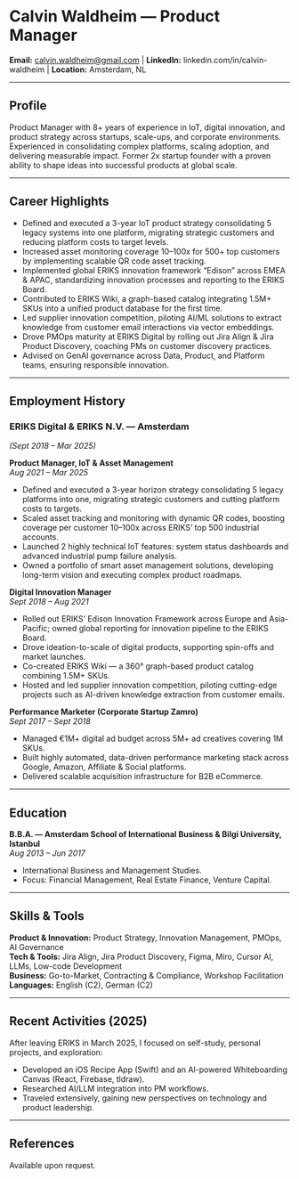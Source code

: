 # Calvin Waldheim — Product Manager

**Email:** calvin.waldheim@gmail.com  |  **LinkedIn:** linkedin.com/in/calvin-waldheim  |  **Location:** Amsterdam, NL  

---

## Profile
Product Manager with 8+ years of experience in IoT, digital innovation, and product strategy across startups, scale-ups, and corporate environments. Experienced in consolidating complex platforms, scaling adoption, and delivering measurable impact. Former 2x startup founder with a proven ability to shape ideas into successful products at global scale.

---

## Career Highlights
- Defined and executed a 3-year IoT product strategy consolidating 5 legacy systems into one platform, migrating strategic customers and reducing platform costs to target levels.
- Increased asset monitoring coverage 10–100x for 500+ top customers by implementing scalable QR code asset tracking.
- Implemented global ERIKS innovation framework “Edison” across EMEA & APAC, standardizing innovation processes and reporting to the ERIKS Board.
- Contributed to ERIKS Wiki, a graph-based catalog integrating 1.5M+ SKUs into a unified product database for the first time.
- Led supplier innovation competition, piloting AI/ML solutions to extract knowledge from customer email interactions via vector embeddings.
- Drove PMOps maturity at ERIKS Digital by rolling out Jira Align & Jira Product Discovery, coaching PMs on customer discovery practices.
- Advised on GenAI governance across Data, Product, and Platform teams, ensuring responsible innovation.

---

## Employment History

### ERIKS Digital & ERIKS N.V. — Amsterdam  
*(Sept 2018 – Mar 2025)*

**Product Manager, IoT & Asset Management**  
*Aug 2021 – Mar 2025*  
- Defined and executed a 3-year horizon strategy consolidating 5 legacy platforms into one, migrating strategic customers and cutting platform costs to targets.
- Scaled asset tracking and monitoring with dynamic QR codes, boosting coverage per customer 10–100x across ERIKS’ top 500 industrial accounts.
- Launched 2 highly technical IoT features: system status dashboards and advanced industrial pump failure analysis.
- Owned a portfolio of smart asset management solutions, developing long-term vision and executing complex product roadmaps.

**Digital Innovation Manager**  
*Sept 2018 – Aug 2021*  
- Rolled out ERIKS’ Edison Innovation Framework across Europe and Asia-Pacific; owned global reporting for innovation pipeline to the ERIKS Board.
- Drove ideation-to-scale of digital products, supporting spin-offs and market launches.
- Co-created ERIKS Wiki — a 360° graph-based product catalog combining 1.5M+ SKUs.
- Hosted and led supplier innovation competition, piloting cutting-edge projects such as AI-driven knowledge extraction from customer emails.

**Performance Marketer (Corporate Startup Zamro)**  
*Sept 2017 – Sept 2018*  
- Managed €1M+ digital ad budget across 5M+ ad creatives covering 1M SKUs.
- Built highly automated, data-driven performance marketing stack across Google, Amazon, Affiliate & Social platforms.
- Delivered scalable acquisition infrastructure for B2B eCommerce.

---

## Education
**B.B.A. — Amsterdam School of International Business & Bilgi University, Istanbul**  
*Aug 2013 – Jun 2017*  
- International Business and Management Studies.  
- Focus: Financial Management, Real Estate Finance, Venture Capital.

---

## Skills & Tools
**Product & Innovation:** Product Strategy, Innovation Management, PMOps, AI Governance  
**Tech & Tools:** Jira Align, Jira Product Discovery, Figma, Miro, Cursor AI, LLMs, Low-code Development  
**Business:** Go-to-Market, Contracting & Compliance, Workshop Facilitation  
**Languages:** English (C2), German (C2)

---

## Recent Activities (2025)
After leaving ERIKS in March 2025, I focused on self-study, personal projects, and exploration:  
- Developed an iOS Recipe App (Swift) and an AI-powered Whiteboarding Canvas (React, Firebase, tldraw).  
- Researched AI/LLM integration into PM workflows.  
- Traveled extensively, gaining new perspectives on technology and product leadership.  

---

## References
Available upon request.

